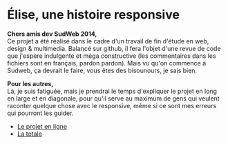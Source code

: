 # Élise, une histoire responsive

**Chers amis dev SudWeb 2014,**<br/> 
Ce projet a été réalisé dans le cadre d'un travail de fin d'étude en web, design & multimedia. 
Balancé sur github, il fera l'objet d'une revue de code que j'espère indulgente et méga constructive (les commentaires dans les fichiers sont en français, pardon pardon).
Mais vu qu'on commence à Sudweb, ça devrait le faire, vous êtes des bisounours, je sais bien.

**Pour les autres,**<br/>
Là, je suis fatiguée, mais je prendrai le temps d'expliquer le projet en long en large et en diagonale, pour qu'il serve au maximum de gens qui veulent raconter quelque chose avec le responsive, même si ce sont mes erreurs qui pourront les guider.

 - [Le projet en ligne](http://cecile-habran.be/tfe/juin)
 - [La totale](http://cecile-habran.be/tfe)
